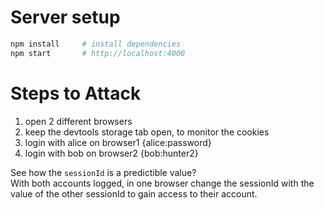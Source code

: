 # Server setup
```bash
npm install     # install dependencies
npm start       # http://localhost:4000
```

# Steps to Attack

1. open 2 different browsers
2. keep the devtools storage tab open, to monitor the cookies
3. login with alice on browser1 {alice:password}
4. login with bob on browser2 {bob:hunter2}

See how the `sessionId` is a predictible value?  
With both accounts logged, in one browser change the sessionId with the
value of the other sessionId to gain access to their account.
